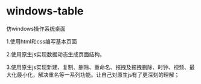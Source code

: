# windows-table
仿windows操作系统桌面

1.使用html和css编写基本页面

2.使用原生js实现数据动态生成页面结构。

3.使用原生js实现新建、复制、删除、重命名、拖拽及拖拽删除、时钟、视频、最大化最小化，解决重名等一系列功能。让自己对原生js有了更深刻的理解；
